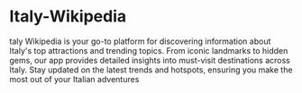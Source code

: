 # Italy-Wikipedia
taly Wikipedia is your go-to platform for discovering information about Italy's top attractions and trending topics. From iconic landmarks to hidden gems, our app provides detailed insights into must-visit destinations across Italy. Stay updated on the latest trends and hotspots, ensuring you make the most out of your Italian adventures
